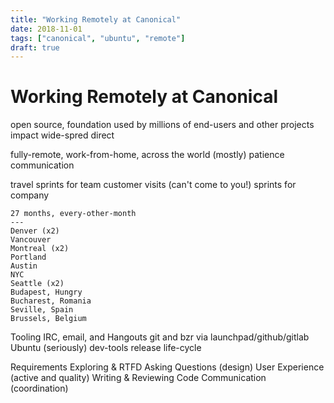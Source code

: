 ```yaml
---
title: "Working Remotely at Canonical"
date: 2018-11-01
tags: ["canonical", "ubuntu", "remote"]
draft: true
---
```


# Working Remotely at Canonical

open source, foundation used by millions of end-users and other projects
    impact wide-spred
    direct

fully-remote, work-from-home, across the world (mostly)
    patience
    communication

travel
    sprints for team
    customer visits (can't come to you!)
    sprints for company

    27 months, every-other-month
    ---
    Denver (x2)
    Vancouver
    Montreal (x2)
    Portland
    Austin
    NYC
    Seattle (x2)
    Budapest, Hungry
    Bucharest, Romania
    Seville, Spain
    Brussels, Belgium

Tooling
    IRC, email, and Hangouts
    git and bzr via launchpad/github/gitlab
    Ubuntu (seriously)
        dev-tools
        release life-cycle

Requirements
    Exploring & RTFD
    Asking Questions (design)
    User Experience (active and quality)
    Writing & Reviewing Code
    Communication (coordination)
